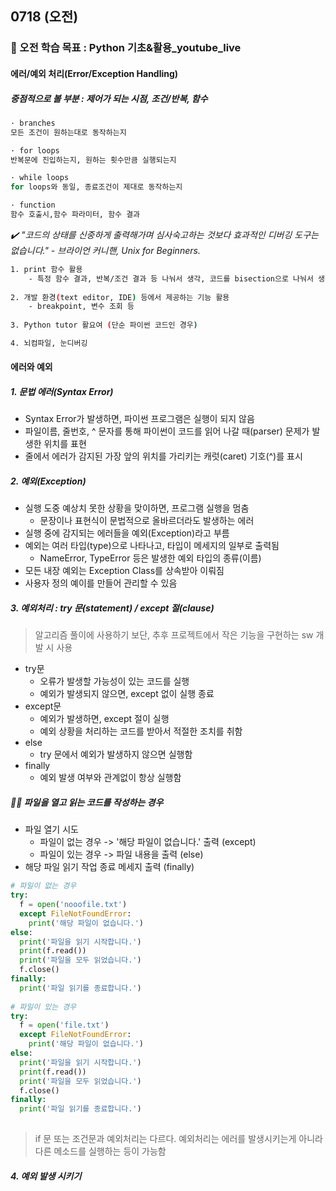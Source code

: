 ## 0718 (오전)

### 🎯 오전 학습 목표 : Python 기초&활용_youtube_live



#### 에러/예외 처리(Error/Exception Handling)

##### 중점적으로 볼 부분 : 제어가 되는 시점, 조건/반복, 함수

```bash
· branches
모든 조건이 원하는대로 동작하는지

· for loops
반복문에 진입하는지, 원하는 횟수만큼 실행되는지

· while loops
for loops와 동일, 종료조건이 제대로 동작하는지

· function
함수 호출시,함수 파라미터, 함수 결과
```

 

*✔️ "코드의 상태를 신중하게 출력해가며 심사숙고하는 것보다 효과적인 디버깅 도구는 없습니다." - 브라이언 커니핸, Unix for Beginners.*

```bash
1. print 함수 활용
	- 특정 함수 결과, 반복/조건 결과 등 나눠서 생각, 코드를 bisection으로 나눠서 생각
  
2. 개발 환경(text editor, IDE) 등에서 제공하는 기능 활용
	- breakpoint, 변수 조회 등
	
3. Python tutor 활요여 (단순 파이썬 코드인 경우)

4. 뇌컴파일, 눈디버깅
```



#### 에러와 예외

##### 1. 문법 에러(Syntax Error)

- Syntax Error가 발생하면, 파이썬 프로그램은 실행이 되지 않음
- 파일이름, 줄번호, ^ 문자를 통해 파이썬이 코드를 읽어 나갈 때(parser) 문제가 발생한 위치를 표현
- 줄에서 에러가 감지된 가장 앞의 위치를 가리키는 캐럿(caret) 기호(^)를 표시



##### 2. 예외(Exception)

- 실행 도중 예상치 못한 상황을 맞이하면, 프로그램 실행을 멈춤
  - 문장이나 표현식이 문법적으로 올바르더라도 발생하는 에러
- 실행 중에 감지되는 에러들을 예외(Exception)라고 부름
- 예외는 여러 타입(type)으로 나타나고, 타입이 메세지의 일부로 출력됨
  - NameError, TypeError 등은 발생한 예외 타입의 종류(이름)
- 모든 내장 예외는 Exception Class를 상속받아 이뤄짐
- 사용자 정의 예이를 만들어 관리할 수 있음



##### 3. 예외처리 : try 문(statement) / except 절(clause)

> 알고리즘 풀이에 사용하기 보단, 추후 프로젝트에서 작은 기능을 구현하는 sw 개발 시 사용

- try문
  - 오류가 발생할 가능성이 있는 코드를 실행
  - 예외가 발생되지 않으면, except 없이 실행 종료
- except문
  - 예외가 발생하면, except 절이 실행
  - 예외 상황을 처리하는 코드를 받아서 적절한 조치를 취함
- else
  - try 문에서 예외가 발생하지 않으면 실행함
- finally
  - 예외 발생 여부와 관계없이 항상 실행함



##### ✍🏻 파일을 열고 읽는 코드를 작성하는 경우

- 파일 열기 시도
  - 파일이 없는 경우 -> '해당 파일이 없습니다.' 출력 (except)
  - 파일이 있는 경우 -> 파일 내용을 출력 (else)
- 해당 파일 읽기 작업 종료 메세지 출력 (finally)

```python
# 파일이 없는 경우
try:
  f = open('nooofile.txt')
  except FileNotFoundError:
    print('해당 파일이 없습니다.')
else:
  print('파일을 읽기 시작합니다.')
  print(f.read())
  print('파일을 모두 읽었습니다.')
  f.close()
finally:
  print('파일 읽기를 종료합니다.')
  
# 파일이 있는 경우
try:
  f = open('file.txt')
  except FileNotFoundError:
    print('해당 파일이 없습니다.')
else:
  print('파일을 읽기 시작합니다.')
  print(f.read())
  print('파일을 모두 읽었습니다.')
  f.close()
finally:
  print('파일 읽기를 종료합니다.')
  
```

> if 문 또는 조건문과 예외처리는 다르다. 예외처리는 에러를 발생시키는게 아니라 다른 메소드를 실행하는 등이 가능함



##### 4. 예외 발생 시키기
